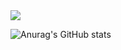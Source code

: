 <img src="https://capsule-render.vercel.app/api?type=waving&color=FF8E7F28&height=250&section=header&text=KIMDOYEON&fontSize=30" />

![Anurag's GitHub stats](https://github-readme-stats.vercel.app/api?username=dozagirugi&show_icons=true&theme=gruvbox)

<!--
**dozagirugi/dozagirugi** is a ✨ _special_ ✨ repository because its `README.md` (this file) appears on your GitHub profile.

Here are some ideas to get you started:

- 🔭 I’m currently working on ...
- 🌱 I’m currently learning ...
- 👯 I’m looking to collaborate on ...
- 🤔 I’m looking for help with ...
- 💬 Ask me about ...
- 📫 How to reach me: ...
- 😄 Pronouns: ...
- ⚡ Fun fact: ...
-->
